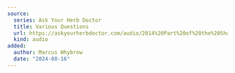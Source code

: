 ```yaml
---
source:
  series: Ask Your Herb Doctor
  title: Various Questions
  url: https://askyourherbdoctor.com/audio/2014%20Part%20of%20the%20Show%20Apr%202014.mp3
  kind: audio
added:
  author: Marcus Whybrow
  date: "2024-08-16"
---
```

